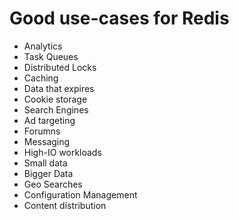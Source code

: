 # Good use-cases for Redis

- Analytics
- Task Queues
- Distributed Locks
- Caching
- Data that expires
- Cookie storage
- Search Engines
- Ad targeting
- Forumns
- Messaging
- High-IO workloads
- Small data
- Bigger Data
- Geo Searches
- Configuration Management
- Content distribution
